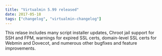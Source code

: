 ```yaml
---
title: "Virtualmin 5.99 released"
date: 2017-05-18
tags: ["changelog", "virtualmin-changelog"]
---
```


This relase includes many script installer updates, Chroot jail support for SSH and FPM, warnings for expired SSL certs, domain-level SSL certs for Webmin and Dovecot, and numerous other bugfixes and feature improvements.
